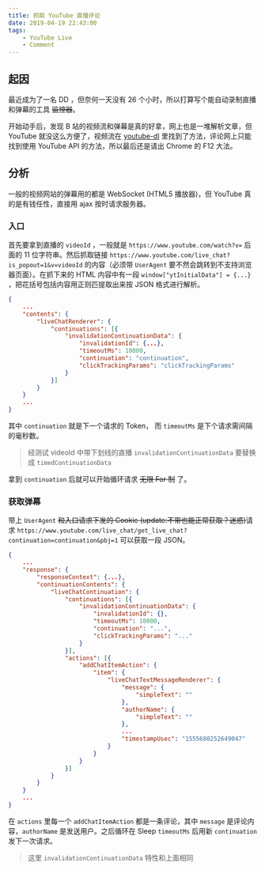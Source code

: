 ```yaml
---
title: 抓取 YouTube 直播评论
date: 2019-04-19 22:43:00
tags: 
    - YouTube Live
    - Comment
---
```


## 起因

最近成为了一名 DD ，但奈何一天没有 26 个小时，所以打算写个能自动录制直播和弹幕的工具 ~~监控器~~。

开始动手后，发现 B 站的视频流和弹幕是真的好拿，网上也是一堆解析文章，但 YouTube 就没这么方便了，视频流在 [youtube-dl](https://github.com/ytdl-org/youtube-dl) 里找到了方法，评论网上只能找到使用 YouTube API 的方法，所以最后还是请出 Chrome 的 F12 大法。

<!-- more -->

## 分析

一般的视频网站的弹幕用的都是 WebSocket (HTML5 播放器)，但 YouTube 真的是有钱任性，直接用 ajax 按时请求服务器。

### 入口

首先要拿到直播的 `videoId` ，一般就是 `https://www.youtube.com/watch?v=` 后面的 11 位字符串。然后抓取链接 `https://www.youtube.com/live_chat?is_popout=1&v=videoId` 的内容（必须带 `UserAgent` 要不然会跳转到不支持浏览器页面）。在抓下来的 HTML 内容中有一段 `window["ytInitialData"] = {...}` ，把花括号包括内容用正则匹提取出来按 JSON 格式进行解析。

```JSON
{
    ...
    "contents": {
        "liveChatRenderer": {
            "continuations": [{
                "invalidationContinuationData": {
                    "invalidationId": {...},
                    "timeoutMs": 10000,
                    "continuation": "continuation",
                    "clickTrackingParams": "clickTrackingParams"
                }
            }]
        }
    }
    ...
}
```

其中 `continuation` 就是下一个请求的 Token， 而 `timeoutMs` 是下个请求需间隔的毫秒数。

> 经测试 videoId 中带下划线的直播 `invalidationContinuationData` 要替换成 `timedContinuationData` 

拿到 `continuation` 后就可以开始循环请求 ~~无限 For 制~~ 了。

### 获取弹幕

带上 `UserAgent` ~~和入口请求下发的 Cookie (update:不带也能正常获取？迷惑)~~请求 `https://www.youtube.com/live_chat/get_live_chat?continuation=continuation&pbj=1` 可以获取一段 JSON。

```JSON
{
    ...
    "response": {
        "responseContext": {...},
        "continuationContents": {
            "liveChatContinuation": {
                "continuations": [{
                    "invalidationContinuationData": {
                        "invalidationId": {},
                        "timeoutMs": 10000,
                        "continuation": "...",
                        "clickTrackingParams": "..."
                    }
                }],
                "actions": [{
                    "addChatItemAction": {
                        "item": {
                            "liveChatTextMessageRenderer": {
                                "message": {
                                    "simpleText": ""
                                },
                                "authorName": {
                                    "simpleText": ""
                                },
                                ...
                                "timestampUsec": "1555680252649047"
                            }
                        }
                    }
                }]
            }
        }
    }
    ...
}
```

在 `actions` 里每一个 `addChatItemAction` 都是一条评论，其中 `message` 是评论内容，`authorName` 是发送用户。之后循环在 Sleep `timeoutMs` 后用新 `continuation` 发下一次请求。

> 这里 `invalidationContinuationData` 特性和上面相同

